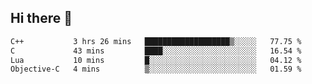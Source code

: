 ## Hi there 👋

<!--START_SECTION:waka-->

```txt
C++           3 hrs 26 mins   ███████████████████▒░░░░░   77.75 %
C             43 mins         ████░░░░░░░░░░░░░░░░░░░░░   16.54 %
Lua           10 mins         █░░░░░░░░░░░░░░░░░░░░░░░░   04.12 %
Objective-C   4 mins          ▒░░░░░░░░░░░░░░░░░░░░░░░░   01.59 %
```

<!--END_SECTION:waka-->
